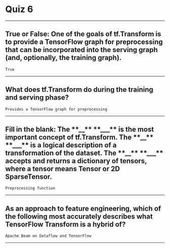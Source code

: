 # Quiz 6

---

## True or False: One of the goals of tf.Transform is to provide a TensorFlow graph for preprocessing that can be incorporated into the serving graph (and, optionally, the training graph).

`True`

---

## What does tf.Transform do during the training and serving phase?

`Provides a TensorFlow graph for preprocessing`

---

## Fill in the blank: The **\*\***\_\_**\*\*** **\*\***\_\_\_**\*\*** is the most important concept of tf.Transform. The **\*\***\_\_**\*\*** **\*\***\_\_\_**\*\*** is a logical description of a transformation of the dataset. The **\*\***\_\_**\*\*** **\*\***\_\_\_**\*\*** accepts and returns a dictionary of tensors, where a tensor means Tensor or 2D SparseTensor.

`Preprocessing function`

---

## As an approach to feature engineering, which of the following most accurately describes what TensorFlow Transform is a hybrid of?

`Apache Beam on Dataflow and TensorFlow`

---
